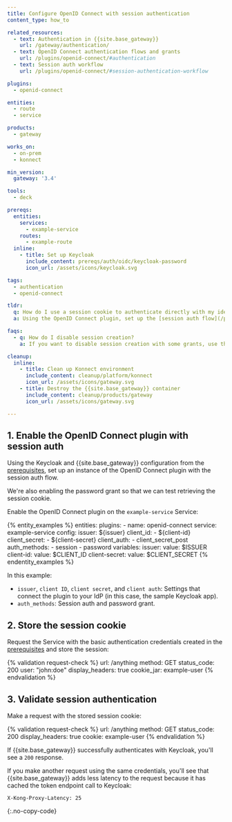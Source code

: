 ```yaml
---
title: Configure OpenID Connect with session authentication
content_type: how_to

related_resources:
  - text: Authentication in {{site.base_gateway}}
    url: /gateway/authentication/
  - text: OpenID Connect authentication flows and grants
    url: /plugins/openid-connect/#authentication
  - text: Session auth workflow
    url: /plugins/openid-connect/#session-authentication-workflow

plugins:
  - openid-connect

entities:
  - route
  - service

products:
  - gateway

works_on:
  - on-prem
  - konnect

min_version:
  gateway: '3.4'

tools:
  - deck

prereqs:
  entities:
    services:
      - example-service
    routes:
      - example-route
  inline:
    - title: Set up Keycloak
      include_content: prereqs/auth/oidc/keycloak-password
      icon_url: /assets/icons/keycloak.svg

tags:
  - authentication
  - openid-connect

tldr:
  q: How do I use a session cookie to authenticate directly with my identity provider?
  a: Using the OpenID Connect plugin, set up the [session auth flow](/plugins/openid-connect/#session-authentication-workflow) to connect to an identity provider (IdP) to retrieve, store, and use session cookies for authentication.

faqs:
  - q: How do I disable session creation?
    a: If you want to disable session creation with some grants, use the [`config.disable_session`](/plugins/openid-connect/reference/#schema--config-disable-session) configuration parameter.

cleanup:
  inline:
    - title: Clean up Konnect environment
      include_content: cleanup/platform/konnect
      icon_url: /assets/icons/gateway.svg
    - title: Destroy the {{site.base_gateway}} container
      include_content: cleanup/products/gateway
      icon_url: /assets/icons/gateway.svg

---
```


## 1. Enable the OpenID Connect plugin with session auth

Using the Keycloak and {{site.base_gateway}} configuration from the [prerequisites](#prerequisites), 
set up an instance of the OpenID Connect plugin with the session auth flow.

We're also enabling the password grant so that we can test retrieving the session cookie.

Enable the OpenID Connect plugin on the `example-service` Service:

{% entity_examples %}
entities:
  plugins:
    - name: openid-connect
      service: example-service
      config:
        issuer: ${issuer}
        client_id:
        - ${client-id}
        client_secret:
        - ${client-secret}
        client_auth:
        - client_secret_post
        auth_methods:
        - session
        - password
variables:
  issuer:
    value: $ISSUER
  client-id:
    value: $CLIENT_ID
  client-secret:
    value: $CLIENT_SECRET
{% endentity_examples %}

In this example:
* `issuer`, `client ID`, `client secret`, and `client auth`: Settings that connect the plugin to your IdP (in this case, the sample Keycloak app).
* `auth_methods`: Session auth and password grant.

## 2. Store the session cookie

Request the Service with the basic authentication credentials created in the [prerequisites](#prerequisites) and store the session:

<!--vale off-->
{% validation request-check %}
url: /anything
method: GET
status_code: 200
user: "john:doe"
display_headers: true
cookie_jar: example-user
{% endvalidation %}
<!--vale on-->

## 3. Validate session authentication

Make a request with the stored session cookie:

{% validation request-check %}
url: /anything
method: GET
status_code: 200
display_headers: true
cookie: example-user
{% endvalidation %}

If {{site.base_gateway}} successfully authenticates with Keycloak, you'll see a `200` response.

If you make another request using the same credentials, you'll see that {{site.base_gateway}} adds less latency to the request because it has cached the token endpoint call to Keycloak:

```
X-Kong-Proxy-Latency: 25
```
{:.no-copy-code}
